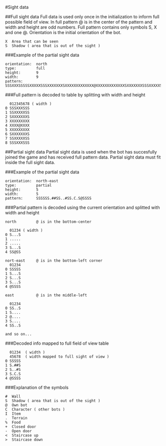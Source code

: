 #Sight data

##Full sight data
Full data is used only once in the initialization to inform full possible field of view. In full pattern @ is in the center of the pattern and width and height are odd numbers. Full pattern contains only symbols S, X and one @. Orientation is the initial orientation of the bot.
```
X  Area that can be seen
S  Shadow ( area that is out of the sight )
```

###Example of the partial sight data
```
orientation:  north
type:         full
height:       9
width:        9
pattern:      SSSXXXSSSSSXXXXXSSSXXXXXXXSXXXXXXXXXXXXX@XXXXXXXXXXXXXSXXXXXXXSSSXXXXXSSSSSXXXSSS
```
###Full pattern is decoded to table by splitting with width and height
```
  012345678 ( width )
0 SSSXXXSSS
1 SSXXXXXSS
2 SXXXXXXXS
3 XXXXXXXXX
4 XXXX@XXXX
5 XXXXXXXXX
6 SXXXXXXXS
7 SSXXXXXSS
8 SSSXXXSSS
```

##Partial sight data
Partial sight data is used when the bot has succesfully joined the game and has received full pattern data. Partial sight data must fit inside the full sight data.

###Example of the partial sight data
```
orientation:  north-east
type:         partial
height:       5
width:        5
pattern:      SSSSSS.##SS..#SS.C.S@SSSS
```

###Partial pattern is decoded using the current orientation and splitted with width and height
```
north         @ is in the bottom-center

  01234 ( width )
0 S...S
1 .....
2 .....
3 S...S
4 SS@SS

nort-east     @ is in the bottom-left corner
  01234
0 SSSSS
1 S...S
2 S...S
3 S...S
4 @SSSS

east          @ is in the middle-left

  01234
0 SS..S
1 S....
2 @....
3 S....
4 SS..S

and so on...
```
###Decoded info mapped to full field of view table
```
  01234  ( width )
  45678  ( width mapped to full sight of view )
0 SSSSS
1 S.##S
2 S..#S
3 S.C.S
4 @SSSS
```

###Explanation of the symbols
```
#  Wall
S  Shadow ( area that is out of the sight )
@  Own bot
C  Character ( other bots )
I  Item
.  Terrain
%  Food
+  Closed door
-  Open door
<  Staircase up    
>  Staircase down  
```

